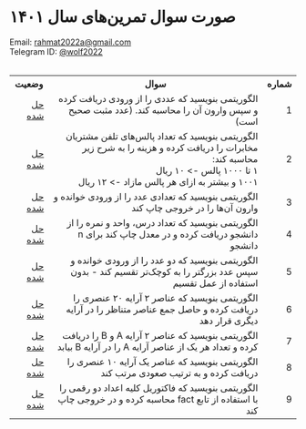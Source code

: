 # صورت سوال تمرین‌های سال ۱۴۰۱
Email: <a href="mailto:rahmat2022a@gmail.com">rahmat2022a@gmail.com</a>
<br>
Telegram ID: <a href="https://t.me/wolf2022">@wolf2022</a>
<br><br>
<div dir=rtl>
<table>
  <tr>
    <th>شماره</th>
    <th>سوال</th>
    <th>وضعیت</th>
  </tr>
  <tr>
    <td>1</td>
    <td>الگوریتمی بنویسید که عددی را از ورودی دریافت کرده و سپس وارون آن را محاسبه کند. (عدد مثبت صحیح است)</td>
    <td><a href="https://github.com/EnAnsari/bcp-hsu/tree/main/1401/src/001">حل شده</a></td>
  </tr>
  <tr>
    <td>2</td>
    <td>الگوریتمی بنویسید که تعداد پالس‌های تلفن مشتریان مخابرات را دریافت کرده و هزینه را به شرح زیر محاسبه کند:<br>۱ تا ۱۰۰۰ پالس -> ۱۰ ریال<br>۱۰۰۱ و بیشتر به ازای هر پالس مازاد -> ۱۲ ریال</td>
    <td><a href="https://github.com/EnAnsari/bcp-hsu/tree/main/1401/src/002">حل شده</td>
  </tr>
  <tr>
    <td>3</td>
    <td>الگوریتمی بنویسید که تعدادی عدد را از ورودی خوانده و وارون آن‌ها را در خروجی چاپ کند</td>    
    <td><a href="https://github.com/EnAnsari/bcp-hsu/tree/main/1401/src/003">حل شده</td>
  </tr>
  <tr>
    <td>4</td>
    <td>الگوریتمی بنویسید که تعداد درس، واحد و نمره را از دانشجو دریافت کرده و در معدل چاپ کند برای n دانشجو</td>
    <td><a href="https://github.com/EnAnsari/bcp-hsu/tree/main/1401/src/004">حل شده</td>
  </tr>
  <tr>
    <td>5</td>
    <td>الگوریتمی بنویسید که دو عدد را از ورودی خوانده و سپس عدد بزرگتر را به کوچک‌تر تقسیم کند - بدون استفاده از عمل تقسیم</td>
    <td><a href="https://github.com/EnAnsari/bcp-hsu/tree/main/1401/src/005">حل شده</td>
  </tr>
    <td>6</td>
    <td>الگوریتمی بنویسید که عناصر ۲ آرایه ۲۰ عنصری را دریافت کرده و حاصل جمع عناصر متناظر را در آرایه دیگری قرار دهد</td>
    <td><a href="https://github.com/EnAnsari/bcp-hsu/tree/main/1401/src/006">حل شده</td>
  </tr>
    <td>7</td>
    <td>الگوریتمی بنویسید که عناصر ۲ آرایه A و B را دریافت کرده و تعداد هر یک از عناصر آرایه A را در آرایه B بیابد</td>
    <td><a href="https://github.com/EnAnsari/bcp-hsu/tree/main/1401/src/007">حل شده</td>
  </tr>
    <td>8</td>
    <td>الگوریتمی بنویسید که عناصر یک آرایه ۱۰ عنصری را دریافت کرده و به ترتیب صعودی مرتب کند</td>
    <td><a href="https://github.com/EnAnsari/bcp-hsu/tree/main/1401/src/008">حل شده</td>
  </tr>
    <td>9</td>
  <td>الگوریتمی بنویسید که فاکتوریل کلیه اعداد دو رقمی را با استفاده از تابع fact محاسبه کرده و در خروجی چاپ کند</td>
    <td><a href="https://github.com/EnAnsari/bcp-hsu/tree/main/1401/src/009">حل شده</td>
  </tr>
<table>
</div>
